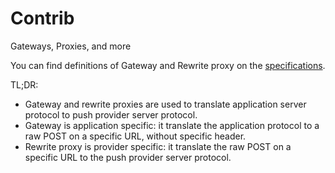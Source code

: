 # Contrib
Gateways, Proxies, and more

You can find definitions of Gateway and Rewrite proxy on the [specifications](https://github.com/UnifiedPush/specifications).

TL;DR:

* Gateway and rewrite proxies are used to translate application server protocol to push provider server protocol.
* Gateway is application specific: it translate the application protocol to a raw POST on a specific URL, without specific header.
* Rewrite proxy is provider specific: it translate the raw POST on a specific URL to the push provider server protocol.
